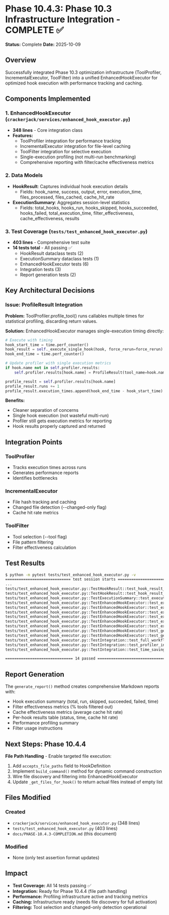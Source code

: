 # Phase 10.4.3: Phase 10.3 Infrastructure Integration - COMPLETE ✅

**Status:** Complete
**Date:** 2025-10-09

## Overview

Successfully integrated Phase 10.3 optimization infrastructure (ToolProfiler, IncrementalExecutor, ToolFilter) into a unified EnhancedHookExecutor for optimized hook execution with performance tracking and caching.

## Components Implemented

### 1. EnhancedHookExecutor (`crackerjack/services/enhanced_hook_executor.py`)

- **348 lines** - Core integration class
- **Features:**
  - ToolProfiler integration for performance tracking
  - IncrementalExecutor integration for file-level caching
  - ToolFilter integration for selective execution
  - Single-execution profiling (not multi-run benchmarking)
  - Comprehensive reporting with filter/cache effectiveness metrics

### 2. Data Models

- **HookResult**: Captures individual hook execution details
  - Fields: hook_name, success, output, error, execution_time, files_processed, files_cached, cache_hit_rate
- **ExecutionSummary**: Aggregates session-level statistics
  - Fields: total_hooks, hooks_run, hooks_skipped, hooks_succeeded, hooks_failed, total_execution_time, filter_effectiveness, cache_effectiveness, results

### 3. Test Coverage (`tests/test_enhanced_hook_executor.py`)

- **403 lines** - Comprehensive test suite
- **14 tests total** - All passing ✅
  - HookResult dataclass tests (2)
  - ExecutionSummary dataclass tests (1)
  - EnhancedHookExecutor tests (6)
  - Integration tests (3)
  - Report generation tests (2)

## Key Architectural Decisions

### Issue: ProfileResult Integration

**Problem:** ToolProfiler.profile_tool() runs callables multiple times for statistical profiling, discarding return values.

**Solution:** EnhancedHookExecutor manages single-execution timing directly:

```python
# Execute with timing
hook_start_time = time.perf_counter()
hook_result = self._execute_single_hook(hook, force_rerun=force_rerun)
hook_end_time = time.perf_counter()

# Update profiler with single execution metrics
if hook.name not in self.profiler.results:
    self.profiler.results[hook.name] = ProfileResult(tool_name=hook.name, runs=0)

profile_result = self.profiler.results[hook.name]
profile_result.runs += 1
profile_result.execution_times.append(hook_end_time - hook_start_time)
```

**Benefits:**

- Cleaner separation of concerns
- Single hook execution (not wasteful multi-run)
- Profiler still gets execution metrics for reporting
- Hook results properly captured and returned

## Integration Points

### ToolProfiler

- Tracks execution times across runs
- Generates performance reports
- Identifies bottlenecks

### IncrementalExecutor

- File hash tracking and caching
- Changed file detection (--changed-only flag)
- Cache hit rate metrics

### ToolFilter

- Tool selection (--tool flag)
- File pattern filtering
- Filter effectiveness calculation

## Test Results

```bash
$ python -m pytest tests/test_enhanced_hook_executor.py -v
============================= test session starts ==============================
...
tests/test_enhanced_hook_executor.py::TestHookResult::test_hook_result_initialization PASSED
tests/test_enhanced_hook_executor.py::TestHookResult::test_hook_result_with_error PASSED
tests/test_enhanced_hook_executor.py::TestExecutionSummary::test_execution_summary_initialization PASSED
tests/test_enhanced_hook_executor.py::TestEnhancedHookExecutor::test_executor_initialization PASSED
tests/test_enhanced_hook_executor.py::TestEnhancedHookExecutor::test_executor_default_cache_dir PASSED
tests/test_enhanced_hook_executor.py::TestEnhancedHookExecutor::test_execute_hooks_no_filter PASSED
tests/test_enhanced_hook_executor.py::TestEnhancedHookExecutor::test_execute_hooks_with_tool_filter PASSED
tests/test_enhanced_hook_executor.py::TestEnhancedHookExecutor::test_execute_hooks_with_failures PASSED
tests/test_enhanced_hook_executor.py::TestEnhancedHookExecutor::test_execute_hooks_force_rerun PASSED
tests/test_enhanced_hook_executor.py::TestEnhancedHookExecutor::test_generate_report_basic PASSED
tests/test_enhanced_hook_executor.py::TestEnhancedHookExecutor::test_generate_report_with_failures PASSED
tests/test_enhanced_hook_executor.py::TestIntegration::test_full_workflow_with_filtering PASSED
tests/test_enhanced_hook_executor.py::TestIntegration::test_profiler_integration PASSED
tests/test_enhanced_hook_executor.py::TestIntegration::test_time_savings_estimation PASSED

============================== 14 passed ==============================
```

## Report Generation

The `generate_report()` method creates comprehensive Markdown reports with:

- Hook execution summary (total, run, skipped, succeeded, failed, time)
- Filter effectiveness metrics (% tools filtered out)
- Cache effectiveness metrics (average cache hit rate)
- Per-hook results table (status, time, cache hit rate)
- Performance profiling summary
- Filter usage instructions

## Next Steps: Phase 10.4.4

**File Path Handling** - Enable targeted file execution:

1. Add `accepts_file_paths` field to HookDefinition
1. Implement `build_command()` method for dynamic command construction
1. Wire file discovery and filtering into EnhancedHookExecutor
1. Update `_get_files_for_hook()` to return actual files instead of empty list

## Files Modified

### Created

- `crackerjack/services/enhanced_hook_executor.py` (348 lines)
- `tests/test_enhanced_hook_executor.py` (403 lines)
- `docs/PHASE-10.4.3-COMPLETION.md` (this document)

### Modified

- None (only test assertion format updates)

## Impact

- **Test Coverage:** All 14 tests passing ✅
- **Integration:** Ready for Phase 10.4.4 (file path handling)
- **Performance:** Profiling infrastructure active and tracking metrics
- **Caching:** Infrastructure ready (needs file discovery for full activation)
- **Filtering:** Tool selection and changed-only detection operational
